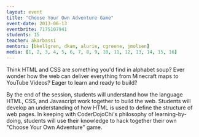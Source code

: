 ```yaml
---
layout: event
title: "Choose Your Own Adventure Game"
event-date: 2013-06-13
eventbrite: 7175107941
students: 15
teacher: akarbassi
mentors: [bkellgren, dkam, alurie, cgreene, jmolsen]
media: [1, 2, 3, 4, 5, 6, 7, 8, 9, 10, 11, 12, 13, 14, 15, 16]
---
```


Think HTML and CSS are something you'd find in alphabet soup? Ever wonder how the web can deliver everything from Minecraft maps to YouTube Videos? Eager to learn and ready to build?

By the end of the session, students will understand how the language HTML, CSS, and Javascript work together to build the web. Students will develop an understanding of how HTML is used to define the structure of web pages. In keeping with CoderDojoChi's philosophy of learning-by-doing, students will use their knowledge to hack together their own "Choose Your Own Adventure" game.
